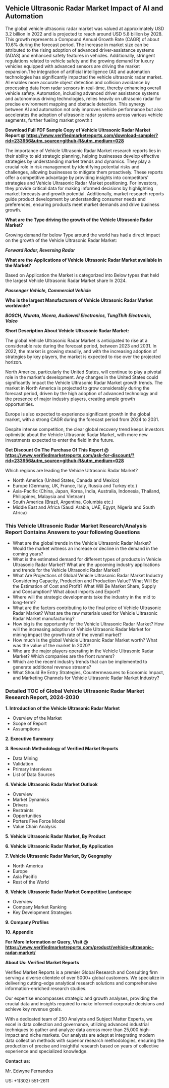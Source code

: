 <h2>Vehicle Ultrasonic Radar Market Impact of AI and Automation</h2>The global vehicle ultrasonic radar market was valued at approximately USD 3.2 billion in 2022 and is projected to reach around USD 5.8 billion by 2028. This growth represents a Compound Annual Growth Rate (CAGR) of about 10.6% during the forecast period. The increase in market size can be attributed to the rising adoption of advanced driver-assistance systems (ADAS) and enhanced safety features in vehicles. Additionally, stringent regulations related to vehicle safety and the growing demand for luxury vehicles equipped with advanced sensors are driving the market expansion.The integration of artificial intelligence (AI) and automation technologies has significantly impacted the vehicle ultrasonic radar market. AI enables more accurate object detection and collision avoidance by processing data from radar sensors in real-time, thereby enhancing overall vehicle safety. Automation, including advanced driver assistance systems and autonomous driving technologies, relies heavily on ultrasonic radar for precise environment mapping and obstacle detection. This synergy between AI and automation not only improves vehicle performance but also accelerates the adoption of ultrasonic radar systems across various vehicle segments, further fueling market growth.t</p><p id="" class=""><strong>Download Full PDF Sample Copy of Vehicle Ultrasonic Radar Market Report @ <a href="https://www.verifiedmarketreports.com/download-sample/?rid=233956&utm_source=github-R&utm_medium=028" target="_blank">https://www.verifiedmarketreports.com/download-sample/?rid=233956&utm_source=github-R&utm_medium=028</a></strong></p><p>The importance of&nbsp;Vehicle Ultrasonic Radar Market research reports lies in their ability to aid strategic planning, helping businesses develop effective strategies by understanding market trends and dynamics. They play a crucial role in risk management by identifying potential risks and challenges, allowing businesses to mitigate them proactively. These reports offer a competitive advantage by providing insights into competitors' strategies and Vehicle Ultrasonic Radar Market positioning. For investors, they provide critical data for making informed decisions by highlighting market forecasts and growth potential. Additionally, market research reports guide product development by understanding consumer needs and preferences, ensuring products meet market demands and drive business growth.</p><p><strong>What are the&nbsp;Type driving the growth of the Vehicle Ultrasonic Radar Market?</strong></p><p id="" class="">Growing demand for below Type around the world has had a direct impact on the growth of the Vehicle Ultrasonic Radar Market:</p><em><strong>Forward Radar, Reversing Radar</strong></em></p><strong>What are the&nbsp;Applications&nbsp;of Vehicle Ultrasonic Radar Market available in the Market?</strong></p><p id="" class="">Based on Application the Market is categorized into Below types that held the largest Vehicle Ultrasonic Radar Market share In 2024.</p><em><strong>Passenger Vehicle, Commercial Vehicle</strong></em></p><strong>Who is the largest Manufacturers of Vehicle Ultrasonic Radar Market worldwide?</strong></p><p><em><strong>BOSCH, Murata, Nicera, Audiowell Electronics, TungThih Electronic, Valeo</strong></em></p><p id="" class=""><strong>Short Description About Vehicle Ultrasonic Radar Market:</strong></p><p>The global Vehicle Ultrasonic Radar Market is anticipated to rise at a considerable rate during the forecast period, between 2023 and 2031. In 2022, the market is growing steadily, and with the increasing adoption of strategies by key players, the market is expected to rise over the projected horizon.</p><p>North America, particularly the United States, will continue to play a pivotal role in the market's development. Any changes in the United States could significantly impact the Vehicle Ultrasonic Radar Market growth trends. The market in North America is projected to grow considerably during the forecast period, driven by the high adoption of advanced technology and the presence of major industry players, creating ample growth opportunities.</p><p>Europe is also expected to experience significant growth in the global market, with a strong CAGR during the forecast period from 2024 to 2031.</p><p>Despite intense competition, the clear global recovery trend keeps investors optimistic about the Vehicle Ultrasonic Radar Market, with more new investments expected to enter the field in the future.</p><p id="" class=""><strong>Get Discount On The Purchase Of This Report @ <a href="https://www.verifiedmarketreports.com/ask-for-discount/?rid=233956&utm_source=github-R&utm_medium=028" target="_blank">https://www.verifiedmarketreports.com/ask-for-discount/?rid=233956&utm_source=github-R&utm_medium=028</a></strong></p>Which regions are leading the Vehicle Ultrasonic Radar Market?</p><ul><li>North America (United States, Canada and Mexico)</li><li>Europe (Germany, UK, France, Italy, Russia and Turkey etc.)</li><li>Asia-Pacific (China, Japan, Korea, India, Australia, Indonesia, Thailand, Philippines, Malaysia and Vietnam)</li><li>South America (Brazil, Argentina, Columbia etc.)</li><li>Middle East and Africa (Saudi Arabia, UAE, Egypt, Nigeria and South Africa)</li></ul><h3 id="" class="">This Vehicle Ultrasonic Radar Market Research/Analysis Report Contains Answers to your following Questions</h3><ul><li>What are the global trends in the Vehicle Ultrasonic Radar Market? Would the market witness an increase or decline in the demand in the coming years?</li><li>What is the estimated demand for different types of products in Vehicle Ultrasonic Radar Market? What are the upcoming industry applications and trends for the Vehicle Ultrasonic Radar Market?</li><li>What Are Projections of Global Vehicle Ultrasonic Radar Market Industry Considering Capacity, Production and Production Value? What Will Be the Estimation of Cost and Profit? What Will Be Market Share, Supply and Consumption? What about imports and Export?</li><li>Where will the strategic developments take the industry in the mid to long-term?</li><li>What are the factors contributing to the final price of Vehicle Ultrasonic Radar Market? What are the raw materials used for Vehicle Ultrasonic Radar Market manufacturing?</li><li>How big is the opportunity for the Vehicle Ultrasonic Radar Market? How will the increasing adoption of Vehicle Ultrasonic Radar Market for mining impact the growth rate of the overall market?</li><li>How much is the global Vehicle Ultrasonic Radar Market worth? What was the value of the market In 2020?</li><li>Who are the major players operating in the Vehicle Ultrasonic Radar Market? Which companies are the front runners?</li><li>Which are the recent industry trends that can be implemented to generate additional revenue streams?</li><li>What Should Be Entry Strategies, Countermeasures to Economic Impact, and Marketing Channels for Vehicle Ultrasonic Radar Market Industry?</li></ul><h3 id="" class="">Detailed TOC of Global Vehicle Ultrasonic Radar Market Research Report, 2024-2030</h3><p id="" class=""><strong>1. Introduction of the Vehicle Ultrasonic Radar Market</strong></p><ul><li>Overview of the Market</li><li>Scope of Report</li><li>Assumptions</li></ul><p id="" class=""><strong>2. Executive Summary</strong></p><p id="" class=""><strong>3. Research Methodology of Verified Market Reports</strong></p><ul><li>Data Mining</li><li>Validation</li><li>Primary Interviews</li><li>List of Data Sources</li></ul><p id="" class=""><strong>4. Vehicle Ultrasonic Radar Market Outlook</strong></p><ul><li>Overview</li><li>Market Dynamics</li><li>Drivers</li><li>Restraints</li><li>Opportunities</li><li>Porters Five Force Model</li><li>Value Chain Analysis</li></ul><p id="" class=""><strong>5. Vehicle Ultrasonic Radar Market, By Product</strong></p><p id="" class=""><strong>6. Vehicle Ultrasonic Radar Market, By Application</strong></p><p id="" class=""><strong>7. Vehicle Ultrasonic Radar Market, By Geography</strong></p><ul><li>North America</li><li>Europe</li><li>Asia Pacific</li><li>Rest of the World</li></ul><p id="" class=""><strong>8. Vehicle Ultrasonic Radar Market Competitive Landscape</strong></p><ul><li>Overview</li><li>Company Market Ranking</li><li>Key Development Strategies</li></ul><p id="" class=""><strong>9. Company Profiles</strong></p><p id="" class=""><strong>10. Appendix</strong></p><p id="" class=""><strong>For More Information or Query, Visit @ <a href="https://www.verifiedmarketreports.com/product/vehicle-ultrasonic-radar-market/" target="_blank">https://www.verifiedmarketreports.com/product/vehicle-ultrasonic-radar-market/</a></strong></p><p id="" class=""><strong>About Us: Verified Market Reports</strong></p><p id="" class="">Verified Market Reports is a premier Global Research and Consulting firm serving a diverse clientele of over 5000+ global customers. We specialize in delivering cutting-edge analytical research solutions and comprehensive information-enriched research studies.</p><p id="" class="">Our expertise encompasses strategic and growth analyses, providing the crucial data and insights required to make informed corporate decisions and achieve key revenue goals.</p><p id="" class="">With a dedicated team of 250 Analysts and Subject Matter Experts, we excel in data collection and governance, utilizing advanced industrial techniques to gather and analyze data across more than 25,000 high-impact and niche markets. Our analysts are adept at integrating modern data collection methods with superior research methodologies, ensuring the production of precise and insightful research based on years of collective experience and specialized knowledge.</p><p id="" class=""><strong>Contact us:</strong></p><p id="" class="">Mr. Edwyne Fernandes</p><p id="" class="">US: +1(302) 551-2611</p>